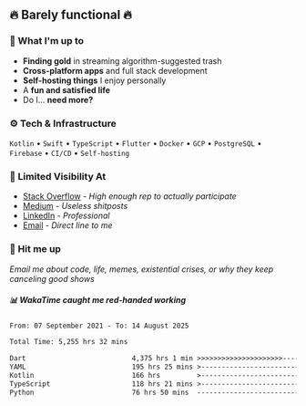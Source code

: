 ## 🔥 Barely functional 🔥

### 🎯 What I'm up to

- **Finding gold** in streaming algorithm-suggested trash
- **Cross-platform apps** and full stack development
- **Self-hosting things** I enjoy personally
- A **fun and satisfied life**
- Do I... **need more?**

### ⚙️ Tech & Infrastructure

`Kotlin` • `Swift` • `TypeScript` • `Flutter` • `Docker` • `GCP` • `PostgreSQL` • `Firebase` •
`CI/CD` • `Self-hosting`

### 🔗 Limited Visibility At

- [Stack Overflow](https://stackoverflow.com/users/15199864/deepanshu) - *High enough rep to
  actually participate*
- [Medium](https://medium.com/@deepanshuc2141) - *Useless shitposts*
- [LinkedIn](https://www.linkedin.com/in/chaudhary-deepanshu/) - *Professional*
- [Email](mailto:0qs8e9yn@duck.com) - *Direct line to me*

### 💬 Hit me up

*Email me about code, life, memes, existential crises, or why they keep canceling good shows*

##### 📊 *WakaTime caught me red-handed working*

<!--START_SECTION:waka-->

```txt
From: 07 September 2021 - To: 14 August 2025

Total Time: 5,255 hrs 32 mins

Dart                          4,375 hrs 1 min >>>>>>>>>>>>>>>>>>>>>----   83.25 %
YAML                          195 hrs 25 mins >------------------------   03.72 %
Kotlin                        166 hrs         >------------------------   03.16 %
TypeScript                    118 hrs 21 mins >------------------------   02.25 %
Python                        76 hrs 50 mins  -------------------------   01.46 %
```

<!--END_SECTION:waka-->

<!---
If you're reading this in the raw file, you've gone too deep. Go back.
--->
